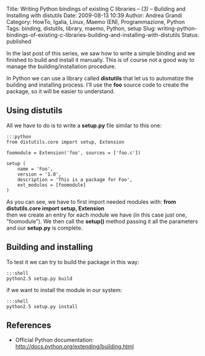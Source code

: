 Title: Writing Python bindings of existing C libraries – (3) – Building and Installing with distutils
Date: 2009-08-13 10:39
Author: Andrea Grandi
Category: HowTo, Igalia, Linux, Maemo (EN), Programmazione, Python
Tags: binding, distutils, library, maemo, Python, setup
Slug: writing-python-bindings-of-existing-c-libraries-building-and-installing-with-distutils
Status: published

In the last post of this series, we saw how to write a simple binding
and we finished to build and install it manually. This is of course not
a good way to manage the building/installation procedure.

In Python we can use a library called **distutils** that let us to
automatize the building and installing process. I'll use the **foo**
source code to create the package, so it will be easier to understand.

## Using distutils

All we have to do is to write a **setup.py** file similar to this one:

    :::python
    from distutils.core import setup, Extension

    foomodule = Extension('foo', sources = ['foo.c'])

    setup (
        name = 'Foo',
        version = '1.0',  
        description = 'This is a package for Foo',  
        ext_modules = [foomodule]
    )

As you can see, we have to first import needed modules with: **from
distutils.core import setup, Extension**  
then we create an entry for each module we have (in this case just one,
"foomodule"). We then call the **setup()** method passing it all the
parameters and our **setup.py** is complete.

## Building and installing

To test it we can try to build the package in this way:

    :::shell
    python2.5 setup.py build

if we want to install the module in our system:

    :::shell
    python2.5 setup.py install

## References

- Official Python documentation: <http://docs.python.org/extending/building.html>

